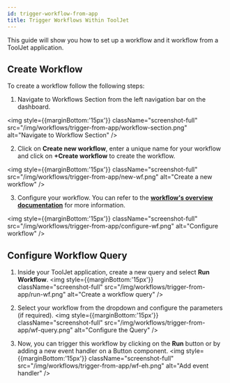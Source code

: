 ```yaml
---
id: trigger-workflow-from-app
title: Trigger Workflows Within ToolJet
---
```


This guide will show you how to set up a workflow and it workflow from a ToolJet application. 
<div >

## Create Workflow

To create a workflow follow the following steps:

1. Navigate to Workflows Section from the left navigation bar on the dashboard.

<img style={{marginBottom:'15px'}} className="screenshot-full" src="/img/workflows/trigger-from-app/workflow-section.png" alt="Navigate to Workflow Section" />

2. Click on **Create new workflow**, enter a unique name for your workflow and click on **+Create workflow** to create the workflow.

<img style={{marginBottom:'15px'}} className="screenshot-full" src="/img/workflows/trigger-from-app/new-wf.png" alt="Create a new workflow" />

3. Configure your workflow. You can refer to the **[workflow's overview documentation](/docs/workflows/overview)** for more information.

<img style={{marginBottom:'15px'}} className="screenshot-full" src="/img/workflows/trigger-from-app/configure-wf.png" alt="Configure workflow" />

</div>

<div >

## Configure Workflow Query

1. Inside your ToolJet application, create a new query and select **Run Workflow**.
<img style={{marginBottom:'15px'}} className="screenshot-full" src="/img/workflows/trigger-from-app/run-wf.png" alt="Create a workflow query" />

2. Select your workflow from the dropdown and configure the parameters (if required).
<img style={{marginBottom:'15px'}} className="screenshot-full" src="/img/workflows/trigger-from-app/wf-query.png" alt="Configure the Query" />

3. Now, you can trigger this workflow by clicking on the **Run** button or by adding a new event handler on a Button component.
<img style={{marginBottom:'15px'}} className="screenshot-full" src="/img/workflows/trigger-from-app/wf-eh.png" alt="Add event handler" />

</div>

